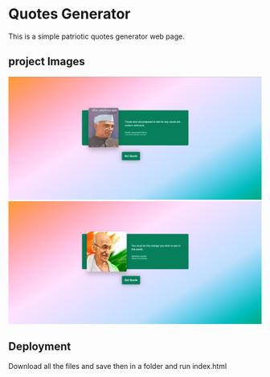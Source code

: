 # Quotes Generator

This is a simple patriotic quotes generator web page.

## project Images

![Screenshot](./Screenshot%202022-11-29%20114546.png)
![Screenshot](./Screenshot%202022-11-29%20114639.png)

## Deployment

Download all the files and save then in a folder and run index.html
